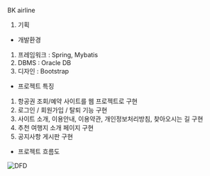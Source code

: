 BK airline
1. 기획
- 개발환경
1) 프레임워크 : Spring, Mybatis
2) DBMS : Oracle DB
3) 디자인 : Bootstrap

- 프로젝트 특징
1) 항공권 조회/예약 사이트를 웹 프로젝트로 구현
2) 로그인 / 회원가입 / 탈퇴 기능 구현
3) 사이트 소개, 이용안내, 이용약관, 개인정보처리방침, 찾아오시는 길
구현
4) 추천 여행지 소개 페이지 구현
5) 공지사항 게시판 구현

- 프로젝트 흐름도

![DFD](https://user-images.githubusercontent.com/105185132/171762591-33bc8980-ddf3-4580-bda0-1dad7dd247ce.png)
